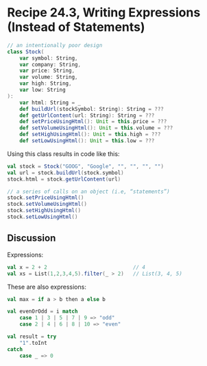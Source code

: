 # Recipe 24.3, Writing Expressions (Instead of Statements)


```scala
// an intentionally poor design
class Stock(
    var symbol: String,
    var company: String,
    var price: String,
    var volume: String,
    var high: String,
    var low: String
):
    var html: String = _
    def buildUrl(stockSymbol: String): String = ???
    def getUrlContent(url: String): String = ???
    def setPriceUsingHtml(): Unit = this.price = ???
    def setVolumeUsingHtml(): Unit = this.volume = ???
    def setHighUsingHtml(): Unit = this.high = ???
    def setLowUsingHtml(): Unit = this.low = ???
```

Using this class results in code like this:

```scala
val stock = Stock("GOOG", "Google", "", "", "", "")
val url = stock.buildUrl(stock.symbol)
stock.html = stock.getUrlContent(url)

// a series of calls on an object (i.e, “statements”)
stock.setPriceUsingHtml()
stock.setVolumeUsingHtml()
stock.setHighUsingHtml()
stock.setLowUsingHtml()
```




## Discussion

Expressions:

```scala
val x = 2 + 2                            // 4
val xs = List(1,2,3,4,5).filter(_ > 2)   // List(3, 4, 5)
```

These are also expressions:

```scala
val max = if a > b then a else b

val evenOrOdd = i match
    case 1 | 3 | 5 | 7 | 9 => "odd"
    case 2 | 4 | 6 | 8 | 10 => "even"

val result = try
    "1".toInt
catch
    case _ => 0
```





